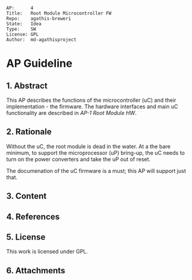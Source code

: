 ```
AP:      4
Title:   Root Module Microcontroller FW
Repo:    agathis-breweri
State:   Idea
Type:    SW
License: GPL
Author:  md-agathisproject
```

# AP Guideline

## 1. Abstract

This AP describes the functions of the microcontroller (uC) and their 
implementation - the firmware. The hardware interfaces and main uC 
functionality are described in *AP-1 Root Module HW*.

## 2. Rationale

Without the uC, the root module is dead in the water. At a the bare minimum,
to support the microprocessor (uP) bring-up, the uC needs to turn on the power
converters and take the uP out of reset.

The documenation of the uC firmware is a must; this AP will support just that.

## 3. Content
## 4. References
## 5. License
This work is licensed under GPL.

## 6. Attachments
